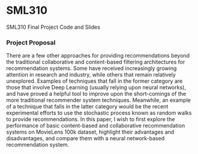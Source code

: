 # SML310
SML310 Final Project Code and Slides


### Project Proposal
There are a few other approaches for providing recommendations beyond the
traditional collaborative and content-based filtering architectures for recommendation
systems. Some have received increasingly growing attention in research and industry,
while others that remain relatively unexplored. Examples of techniques that fall in the
former category are those that involve Deep Learning (usually relying upon neural
networks), and have proved a helpful tool to improve upon the short-comings of the
more traditional recommender system techniques. Meanwhile, an example of a
technique that falls in the latter category would be the recent experimental efforts to use
the stochastic process known as random walks to provide recommendations. In this
paper, I wish to first explore the performance of basic content-based and collaborative
recommendation systems on MovieLens 100k dataset, highlight their advantages and
disadvantages, and compare them with a neural network-based recommendation
system.
